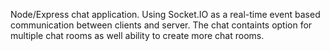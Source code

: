 
Node/Express chat application. Using Socket.IO as a real-time event based communication between clients and server. The chat containts option for multiple chat rooms as well ability to create more chat rooms.  
